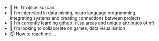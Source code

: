 - 👋 Hi, I’m @celikozcan
- 👀 I’m interested in data mining, neuro language programming, integrating systems and creating connections between projects
- 🌱 I’m currently learning github :) use areas and unique attributes of nft
- 💞️ I’m looking to collaborate on games, data visualisation
- 📫 How to reach me ...

<!---
celikozcan/celikozcan is a ✨ special ✨ repository because its `README.md` (this file) appears on your GitHub profile.
You can click the Preview link to take a look at your changes.
--->

